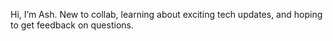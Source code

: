 Hi, I’m Ash. New to collab, learning about exciting tech updates, and hoping to get feedback on questions.
<!---
Ashot11223/Ashot11223 is a ✨ special ✨ repository because its `README.md` (this file) appears on your GitHub profile.
You can click the Preview link to take a look at your changes.
--->

